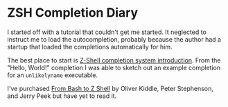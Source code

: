 # ZSH Completion Diary

I started off with a tutorial that couldn't get me started. It neglected to instruct me to load the autocompletion, probably because the author had a startup that loaded the completions automatically for him.

The best place to start is [](http://bewatermyfriend.org/p/2012/003/)[Z-Shell completion system introduction](http://bewatermyfriend.org/p/2012/003/). From the "Hello, World!" completion I was able to sketch out an example completion for an `unlikelyname` executable.

I've purchased [From Bash to Z Shell](http://www.amazon.com/dp/B001GIOFNI) by Oliver Kiddle, Peter Stephenson, and Jerry Peek but have yet to read it.
